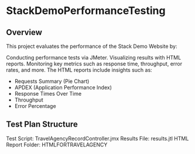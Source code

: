 # StackDemoPerformanceTesting

## Overview
This project evaluates the performance of the Stack Demo Website by:

Conducting performance tests via JMeter.
Visualizing results with HTML reports.
Monitoring key metrics such as response time, throughput, error rates, and more.
The HTML reports include insights such as:
- Requests Summary (Pie Chart)
- APDEX (Application Performance Index)
- Response Times Over Time
- Throughput
- Error Percentage
## Test Plan Structure
Test Script: TravelAgencyRecordController.jmx
Results File: results.jtl
HTML Report Folder: HTMLFORTRAVELAGENCY
